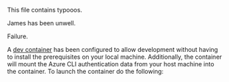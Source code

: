 This file contains typooos.

James has been unwell.

Failure.

A [dev container](https://code.visualstudio.com/docs/devcontainers/containers) has been configured to allow development without having to install the prerequisites on your local machine. Additionally, the container will mount the Azure CLI authentication data from your host machine into the container. To launch the container do the following: